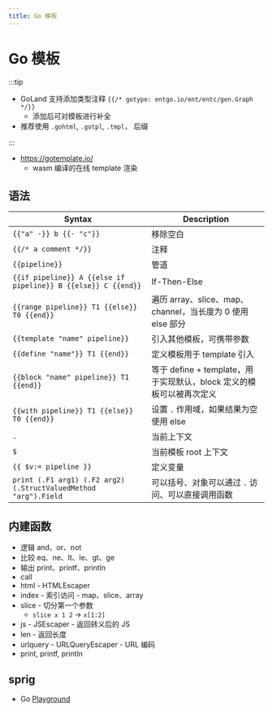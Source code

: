 ```yaml
---
title: Go 模板
---
```


# Go 模板

:::tip

- GoLand 支持添加类型注释 `{{/* gotype: entgo.io/ent/entc/gen.Graph */}}`
  - 添加后可对模板进行补全
- 推荐使用 `.gohtml`, `.gotpl`, `.tmpl`，  后缀

:::

- https://gotemplate.io/
  - wasm 编译的在线 template 渲染


## 语法

| Syntax                                                          | Description                                                          |
| --------------------------------------------------------------- | -------------------------------------------------------------------- |
| `{{"a" -}} b {{- "c"}}`                                         | 移除空白                                                             |
| `{{/* a comment */}}`                                           | 注释                                                                 |
| `{{pipeline}}`                                                  | 管道                                                                 |
| `{{if pipeline}} A {{else if pipeline}} B {{else}} C {{end}}`   | If-Then-Else                                                         |
| `{{range pipeline}} T1 {{else}} T0 {{end}}`                     | 遍历 array、slice、map、channel，当长度为 0 使用 else 部分           |
| `{{template "name" pipeline}}`                                  | 引入其他模板，可携带参数                                             |
| `{{define "name"}} T1 {{end}}`                                  | 定义模板用于 template 引入                                           |
| `{{block "name" pipeline}} T1 {{end}}`                          | 等于 define + template，用于实现默认，block 定义的模板可以被再次定义 |
| `{{with pipeline}} T1 {{else}} T0 {{end}}`                      | 设置 `.` 作用域，如果结果为空使用 else                               |
| `.`                                                             | 当前上下文                                                           |
| `$`                                                             | 当前模板 root 上下文                                                 |
| `{{ $v:= pipeline }}`                                           | 定义变量                                                             |
| `print (.F1 arg1) (.F2 arg2) (.StructValuedMethod "arg").Field` | 可以括号、对象可以通过 `.` 访问、可以直接调用函数                    |

## 内建函数

- 逻辑 and、or、not
- 比较 eq、ne、lt、le、gt、ge
- 输出 print、printf、println
- call
- html - HTMLEscaper
- index - 索引访问 - map、slice、array
- slice - 切分第一个参数
  - `slice x 1 2` -> `x[1:2]`
- js - JSEscaper - 返回转义后的 JS
- len - 返回长度
- urlquery - URLQueryEscaper - URL 编码
- print, printf, println

## sprig

- Go [Playground](https://play.golang.org/p/bbQDtcGKWFf)
